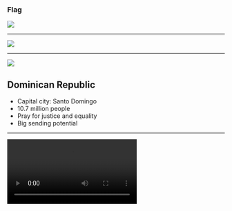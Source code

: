 ### Flag

![](https://upload.wikimedia.org/wikipedia/commons/9/9f/Flag_of_the_Dominican_Republic.svg)

---

![](https://upload.wikimedia.org/wikipedia/commons/9/95/Dominican_Republic_%28orthographic_projection%29.svg)

---

![](https://res.cloudinary.com/kiekies/image/upload/v1683483648/prayer/de569osmd4whx3fmvvhd.jpg)

## Dominican Republic

- Capital city: Santo Domingo
- 10.7 million people
- Pray for justice and equality
- Big sending potential

---

![](https://f000.backblazeb2.com/file/ccw-prayer/dominican-republic.mp4)
